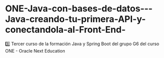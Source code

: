 # ONE-Java-con-bases-de-datos---Java-creando-tu-primera-API-y-conectandola-al-Front-End-
3️⃣ Tercer curso de la formación Java y Spring Boot del grupo G6 del curso ONE - Oracle Next Education
